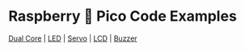 # Raspberry 🍰 Pico Code Examples



[Dual Core](https://github.com/mrslv-bss/micropython-examples/blob/main/_thread.py "Go to link") |
[LED](https://github.com/mrslv-bss/micropython-examples/blob/main/LEDs.py "Go to link") |
[Servo](https://github.com/mrslv-bss/micropython-examples/blob/main/Servo.py "Go to link") |
[LCD](https://github.com/mrslv-bss/micropython-examples/blob/main/LCD.py "Go to link") |
[Buzzer](https://github.com/mrslv-bss/micropython-examples/blob/main/Buzzer.py "Go to link")
